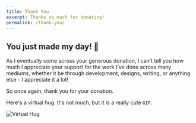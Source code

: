 ```yaml
---
title: Thank You
excerpt: Thanks so much for donating!
permalink: /thank-you/
---
```


## You just made my day! 🎉

As I eventually come across your generous donation, I can’t tell you how much I appreciate your support for the work I've done across many mediums, whether it be through development, designs, writing, or anything else - I appreciate it a lot!

So once again, thank you for your donation.

Here's a virtual hug. It's not much, but it *is* a really cute `GIF`.

![Virtual Hug](https://www.quick-break.net/c/2013/05/08/Send_virtual_hug.gif)